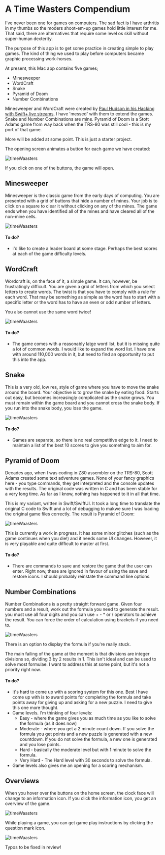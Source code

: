 # A Time Wasters Compendium
I've never been one for games on computers. The sad fact is I have arthritis in my thumbs so the moders shoot-em-up games hold little interest for me. That said, there are alternatives that require some level os skill without super-human dexterity.

The purpose of this app is to get some practice in creating simple to play games. The kind of thing we used to play before computers became graphic processing work-horses.

At present, this Mac app contains five games;

* Minesweeper
* WordCraft
* Snake
* Pyramid of Doom
* Number Combinations

Minesweeper and WordCraft were created by [Paul Hudson in his Hacking with Swift+ live streams]( https://www.hackingwithswift.com/plus ). I have 'messed' with them to extend the games. Snake and Number Combinations are mine. Pyramid of Doom is a Stott Adams game from way back when the TRS-80 was still cool - this is my port of that game. 

More will be added at some point. This is just a starter project.

The opening screen animates a button for each game we have created:

![timeWaasters](./Images/timeWaasters.gif)

If you click on one of the buttons, the game will open.

## Minesweeper

Minesweeper is the classic game from the early days of computing. You are presented with a grid of buttons that hide a number of mines. Your job is to click on a square to clear it without clicking on any of the mines. The game ends when you have identified all of the mines and have cleared all of the non-mine cells.

![timeWaasters](./Images/minesweeper.png)

#### To do?

* I'd like to create a leader board at some stage. Perhaps the best scores at each of the game difficulty levels.

## WordCraft

Wordcraft is, on the face of it, a simple game. It can, however, be frustratingly difficult. You are given a grid of letters from which you select letters to create words. The twist is that you have to comply with a rule for each word. That may be something as simple as the word has to start with a specific letter or the word has to have an even or odd number of letters.

You also cannot use the same word twice!

![timeWaasters](./Images/wordCraft.png)

#### To do?

* The game comes with a reasonably latge word list, but it is missing quite a lot of common words. I would like to expand the word list. I have one with around 110,000 words in it, but need to find an opportunity to put this into the app.

## Snake

This is a very old, low res, style of game where you have to move the snake around the board. Your objective is to grow the snake by eating food. Starts out easy, but becomes increasingly complicated as the snake grows. You must remain within the game board and you cannot cross the snake body. If you run into the snake body, you lose the game.

![timeWaasters](./Images/snakeGame.png)

#### To do?

* Games are separate, so there is no real competitive edge to it. I need to maintain a list of the best 10 scores to give you something to aim for.

## Pyramid of Doom

Decades ago, when I was coding in Z80 assembler on the TRS-80, Scott Adams created some text adventure games. None of your fancy graphics here - you type commands, they get interpreted and the console updates with the results. The original code was written in C and has been stable for a very long time. As far as I know, nothing has happened to it in all that time. 

This is my variant, written in Swift/SwiftUI. It took a long time to translate the original C code to Swift and a lot of debugging to makwe sure I was loading the original game files correctly. The result is Pyramid of Doom:

![timeWaasters](./Images/pyramidOfDoom.png)

This is currently a work in progress. It has some minor glitches (such as the game continues when you die!) and it needs some UI changes. However, it is very playable and quite difficult to master at first.

#### To do?

* There are commands to save and restore the game that the user can enter. Right now, these are ignored in favour of using the save and restore icons. I should probably reinstate the command line options.

## Number Combinations

Number Combinations is a pretty straight forward game. Given four numbers and a result, work out the formula you need to generate the result. you must use all four digits and you can use + - * or / operators to achieve the result. You can force the order of calculation using brackets if you need to.

![timeWaasters](./Images/numberCombinations.png)

There is an option to display the formula if you're really stuck. 

The main failing of the game at the moment is that divisions are integer divisions so, dividing 3 by 2 results in 1. This isn't ideal and can be used to solve most formulae. I want to address this at some point, but it's not a priority right now.

#### To do?

* It's hard to come up with a scoring system for this one. Best I have come up with is to award points for completing the formula and take points away for giving up and asking for a new puzzle. I need to give this one more thought.
* Game levels. I'm thinking of four levels:
  * Easy - where the game gives you as much time as you like to solve the formula (as it does now)
  * Moderate - where you get a 2 minute count down. If you solve the formula you get points and a new puzzle is generated with a new countdown. If you do not solve the formula, a new one is generated and you lose points.
  * Hard - basically the moderate level but with 1 minute to solve the formula.
  * Very Hard - The Hard level with 30 seconds to solve the formula.
* Game levels also gives me an opening for a scoring mechanism.

## Overviews

When you hover over the buttons on the home screen, the clock face will change to an information icon. If you click the information icon, you get an overview of the game.

![timeWaasters](./Images/gameInstructions.png)

While playing a game, you can get game play instructions by clicking the question mark icon.

![timeWaasters](./Images/minesweeperGameplay.png)

Typos to be fixed in review!

